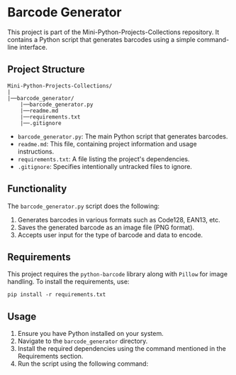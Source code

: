 # Barcode Generator

This project is part of the Mini-Python-Projects-Collections repository. It contains a Python script that generates barcodes using a simple command-line interface.

## Project Structure
``` 
Mini-Python-Projects-Collections/ 
| 
|──barcode_generator/ 
    |──barcode_generator.py 
    |──readme.md 
    |──requirements.txt 
    |──.gitignore
```

- `barcode_generator.py`: The main Python script that generates barcodes.
- `readme.md`: This file, containing project information and usage instructions.
- `requirements.txt`: A file listing the project's dependencies.
- `.gitignore`: Specifies intentionally untracked files to ignore.

## Functionality

The `barcode_generator.py` script does the following:

1. Generates barcodes in various formats such as Code128, EAN13, etc.
2. Saves the generated barcode as an image file (PNG format).
3. Accepts user input for the type of barcode and data to encode.

## Requirements

This project requires the `python-barcode` library along with `Pillow` for image handling. To install the requirements, use:

```pip install -r requirements.txt```

## Usage

1. Ensure you have Python installed on your system.
2. Navigate to the `barcode_generator` directory.
3. Install the required dependencies using the command mentioned in the Requirements section.
4. Run the script using the following command:

